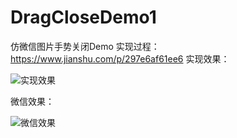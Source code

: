 # DragCloseDemo1
仿微信图片手势关闭Demo
实现过程：https://www.jianshu.com/p/297e6af61ee6
实现效果：


![实现效果](https://github.com/sbLaughing/DragCloseDemo1/raw/master/Screenshots/screenshot_self.gif)


微信效果：


![微信效果](https://github.com/sbLaughing/DragCloseDemo1/raw/master/Screenshots/screenshot_wechat.gif)
